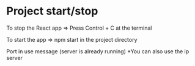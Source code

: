 # Project start/stop

To stop the React app => Press Control + C  at the terminal     
    
To start the app => npm start in the project directory
    
        


<Expected Error>
Port in use message (server is already running)     
*You can also use the ip server
